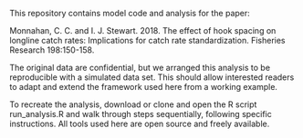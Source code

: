 This repository contains model code and analysis for the paper:

Monnahan, C. C. and I. J. Stewart. 2018. The effect of hook spacing on longline catch rates: Implications for catch rate standardization. Fisheries Research 198:150-158.

The original data are confidential, but we arranged this analysis to be reproducible with a simulated data set. This should allow interested readers to adapt and extend the framework used here from a working example.

To recreate the analysis, download or clone and open the R script run_analysis.R and walk through steps sequentially, following specific instructions. All tools used here are open source and freely available.
